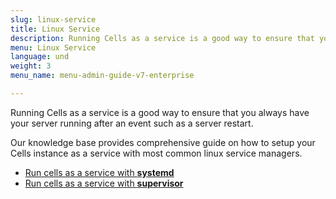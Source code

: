 ```yaml
---
slug: linux-service
title: Linux Service
description: Running Cells as a service is a good way to ensure that you always have your server running after an event such as a server restart.
menu: Linux Service
language: und
weight: 3
menu_name: menu-admin-guide-v7-enterprise

---
```

Running Cells as a service is a good way to ensure that you always have your server running after an event such as a server restart.

Our knowledge base provides comprehensive guide on how to setup your Cells instance as a service with most common linux service managers.

- [Run cells as a service with **systemd**](/en/docs/kb/deployment/running-cells-service-systemd)
- [Run cells as a service with **supervisor**](/en/docs/kb/deployment/running-cells-service-supervisor)